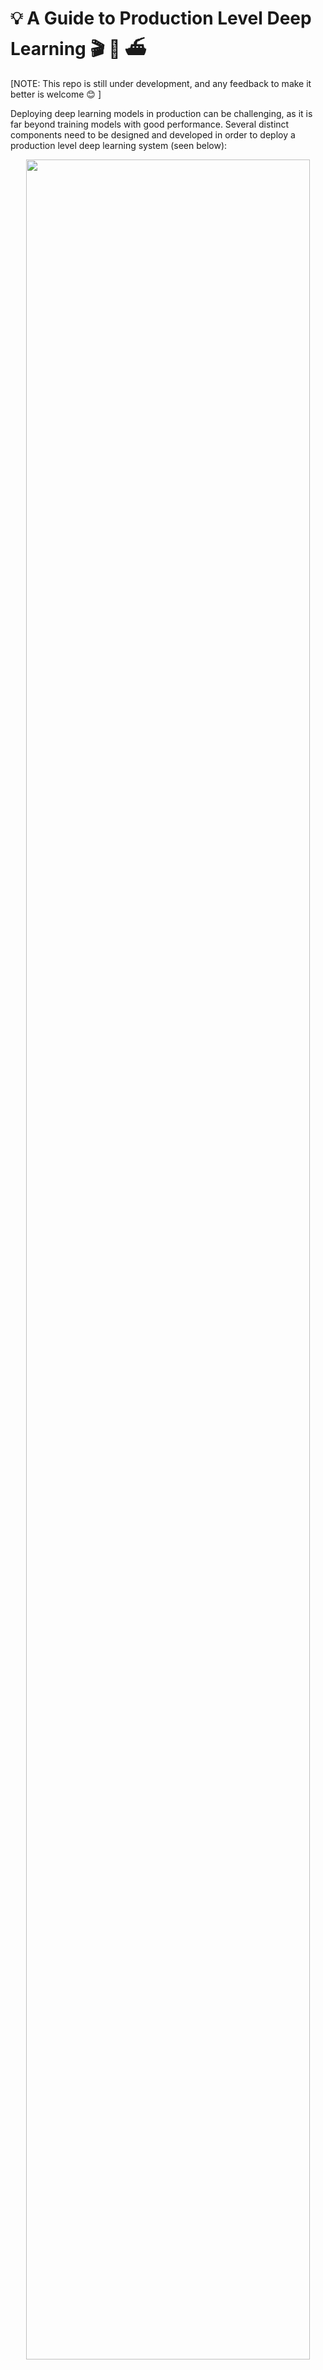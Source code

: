 # :bulb: A Guide to Production Level Deep Learning :clapper: :scroll:  :ferry:
[NOTE: This repo is still under development, and any feedback to make it better is welcome :blush: ]

Deploying deep learning models in production can be challenging, as it is far beyond training models with good performance. Several distinct components need to be designed and developed in order to deploy a production level deep learning system (seen below):

<p align="center">
<img src="https://github.com/alirezadir/Production-Level-Deep-Learning/blob/master/images/components.png" title="" width="95%" height="95%">
</p>

This repo aims to be an engineering guideline for building production-level deep learning systems which will be deployed in real world applications. 

The material presented here is borrowed from [Full Stack Deep Learning Bootcamp](https://fullstackdeeplearning.com) (by [Pieter Abbeel](https://people.eecs.berkeley.edu/~pabbeel/) at UC Berkeley, [Josh Tobin](http://josh-tobin.com/) at OpenAI, and [Sergey Karayev](https://sergeykarayev.com/) at Turnitin), [TFX workshop](https://conferences.oreilly.com/tensorflow/tf-ca/public/schedule/detail/79327) by [Robert Crowe](https://www.linkedin.com/in/robert-crowe/), and [Pipeline.ai](https://pipeline.ai/)'s [Advanced KubeFlow Meetup](https://www.meetup.com/Advanced-KubeFlow/) by [Chris Fregly](https://www.linkedin.com/in/cfregly/).

The following figure represents a high level overview of different components in a production level deep learning system:
<p align="center">
<img src="https://github.com/alirezadir/Production-Level-Deep-Learning/blob/master/images/infra_tooling.png" title="" width="95%" height="95%">
</p>
In the following, we will go through each module and recommend toolsets and frameworks as well as best practices from practitioners that fit each component. 

# Full stack pipeline 
## 1. Data Management 
### 1.1 Data Sources 
* Supervised deep learning requires a lot of labeled data
* Labeling own data is costly! 
* Here are some resources for data: 
  * Open source data (good to start with, but not an advantage) 
  * Data augmentation (a MUST for computer vision, an option for NLP)
  * Synthetic data (almost always worth starting with, esp. in NLP)
### 1.2  Data Labeling 
* Requires: separate software stack (labeling platforms), temporary labor, and QC
* Sources of labor for labeling: 
  * Crowdsourcing (Mechanical Turk): cheap and scalable, less reliable, needs QC
  * Hiring own annotators: less QC needed, expensive, slow to scale 
  * Data labeling service companies:
    * [FigureEight](https://www.figure-eight.com/)  
* Labeling platforms: 
  * [Prodigy](https://prodi.gy/): An annotation tool powered
by active learning (by developers of Spacy), text and image 
  * [HIVE](https://thehive.ai/): AI as a Service platform for computer vision  
  * [Supervisely](https://supervise.ly/): entire computer vision platform 
  * [Labelbox](https://labelbox.com/): computer vision  
  * [Scale](https://scale.com/) AI data platform (computer vision & NLP)

    
### 1.3. Data Storage 
* Data storage options: 
  * **Object store**: Store binary data (images, sound files, compressed texts) 
    * [Amazon S3](https://aws.amazon.com/s3/) 
    * [Ceph](https://ceph.io/) Object Store
  * **Database**: Store metadata (file paths, labels, user activity, etc). 
    * [Postgres](https://www.postgresql.org/) is the right choice for most of applications, with the best-in-class SQL and great support for unstructured JSON. 
  * **Data Lake**: to aggregate features which are not obtainable from database (e.g. logs)
    * [Amazon Redshift](https://aws.amazon.com/redshift/)
  * **Feature Store**: store, access, and share machine learning features 
 (Feature extraction could be computationally expensive and nearly impossible to scale, hence re-using features by different models and teams is a key to high performance ML teams). 
    * [FEAST](https://github.com/gojek/feast) (Google cloud, Open Source)
    * [Michelangelo Palette](https://eng.uber.com/michelangelo/) (Uber)
    * [Hopsworks](https://github.com/logicalclocks/hopsworks) (Hopsworks, Open Source)    
* Suggestion: At training time, copy data into a local or networked **filesystem** (NFS). <sup>[1](#fsdl)</sup> 

### 1.4. File Formats
* Different file formats may be used along different parts of the ML Pipeline, as shown in the figure below:
<p align="center">
<img src="https://github.com/alirezadir/Production-Level-Deep-Learning/blob/master/images/file-formats.png" title="" width="95%" height="95%">
</p>

* Feature engineering may be performed on legacy tabular file formats like .csv, or modern columnar formats like .parquet, .orc. Nested file formats like .json, .avro are less often used.

* Models are typically trained with data in files, and different frameworks have different native file formats. TensorFlow favors .tfrecords, PyTorch favors .npy, Scikit-Learn favors .csv files. Uber released .petastorm as a columnar file format with native readers for TensorFlow/Keras and PyTorch.

* File formats for model serving include: .pb (TensorFlow), .onnx (framework independent), .pkl (Scikit-Learn - picked python objects), and legacy formats such as .pmml.

### 1.5. Data Versioning 
* It's a "MUST" for deployed ML models:  
  **Deployed ML models are part code, part data**. <sup>[1](#fsdl)</sup>  No data versioning means no model versioning. 
* Data versioning platforms: 
  * [DVC](https://dvc.org/): Open source version control system for ML projects 
  * [Pachyderm](https://www.pachyderm.com/): version control for data 
  * [Dolt](https://www.liquidata.co/): versioning for SQL database 
    
### 1.6. Data Processing 
* Training data for production models may come from different sources, including *Stored data in db and object stores*, *log processing*, and *outputs of other classifiers*.
* There are dependencies between tasks, each needs to be kicked off after its dependencies are finished. For example, training on new log data, requires a preprocessing step before training. 
* Makefiles are not scalable. "Workflow manager"s become pretty essential in this regard.
* **Workflow orchestration:**
  * [Luigi](https://github.com/spotify/luigi) by Spotify
  * [Airflow](https://airflow.apache.org/) by Airbnb: Dynamic, extensible, elegant, and scalable (the most widely used)
      * DAG workflow 
      * Robust conditional execution: retry in case of failure  
      * Pusher supports docker images with tensorflow serving 
      * Whole workflow in a single .py file 

<p align="center">
  <img src="https://github.com/alirezadir/Production-Level-Deep-Learning/blob/master/images/airflow_pipe.png" title="" width="65%" height="65%">
   </p>
   

## 2. Development, Training, and Evaluation 
### 2.1. Software engineering
* Winner language: Python
* Editors:
   * Vim
   * Emacs  
   * [VS Code](https://code.visualstudio.com/) (Recommended by the author): Built-in git staging and diff, Lint code, open projects remotely through ssh 
   * Notebooks: Great as starting point of the projects, hard to scale (fun fact: Netflix’s Notebook-Driven Architecture is an exception, which is entirely based on [nteract](https://nteract.io/) suites). 
      * [nteract](https://nteract.io/): a next-gen React-based UI for Jupyter notebooks
      * [Papermill](https://github.com/nteract/papermill): is an [nteract](https://nteract.io/) library built for *parameterizing*, *executing*, and *analyzing* Jupyter Notebooks.
      * [Commuter](https://github.com/nteract/commuter): another [nteract](https://nteract.io/) project which provides a read-only display of notebooks (e.g. from S3 buckets).
   * [Streamlit](https://streamlit.io/): interactive data science tool with applets
 * Compute recommendations <sup>[1](#fsdl)</sup>:
   * For *individuals* or *startups*: 
     * Development: a 4x Turing-architecture PC
     * Training/Evaluation: Use the same 4x GPU PC. When running many experiments, either buy shared servers or use cloud instances.
   * For *large companies:* 
     * Development: Buy a 4x Turing-architecture PC per ML scientist or let them use V100 instances
     * Training/Evaluation: Use cloud instances with proper provisioning and handling of failures
 * Cloud Providers: 
   * GCP: option to connect GPUs to any instance + has TPUs 
   * AWS:  
### 2.2. Resource Management 
  * Allocating free resources to programs 
  * Resource management options: 
    * Old school cluster job scheduler ( e.g. [Slurm](https://slurm.schedmd.com/) workload manager )
    * Docker + Kubernetes
    * Kubeflow 
    * [Polyaxon](https://polyaxon.com/) (paid features)
    
### 2.3. DL Frameworks 
  * Unless having a good reason not to, use Tensorflow/Keras or PyTorch. <sup>[1](#fsdl)</sup> 
  * The following figure shows a comparison between different frameworks on how they stand for *"developement"* and *"production"*.  

  <p align="center">
  <img src="https://github.com/alirezadir/Production-Level-Deep-Learning/blob/master/images/frameworks.png" title="" width="95%" height="95%">
   </p>

  
### 2.4. Experiment management

* Development, training, and evaluation strategy:
  * Always start **simple** 
    * Train a small model on a small batch. Only if it works, scale to larger data and models, and hyperparameter tuning!  
  * Experiment management tools: 
  * [Tensorboard](https://www.tensorflow.org/tensorboard)
      * provides the visualization and tooling needed for ML experimentation  
  * [Losswise](https://losswise.com/) (Monitoring for ML)
  * [Comet](https://www.comet.ml/): lets you track code, experiments, and results on ML projects
  * [Weights & Biases](https://www.wandb.com/): Record and visualize every detail of your research with easy collaboration 
  * [MLFlow Tracking](https://www.mlflow.org/docs/latest/tracking.html#tracking): for logging parameters, code versions, metrics, and output files as well as visualization of the results.
  * [Hopsworks Experiments](https://github.com/logicalclocks/hopsworks): for logging hyperparameters, results, notebooks, datasets/features used for training, and any output files/images.
    * Automatic experiment tracking with one line of code in python
    * Side by side comparison of experiments 
    * Hyper parameter tuning 
    * Supports Kubernetes based jobs 
    
### 2.5. Hyperparameter Tuning 
  * Approaches: 
    * Grid search 
    * Random search 
    * Bayesian optimization
    * HyperBand
    * Asynchronous Successive Halving

  * Platforms: 
    * [Katib](https://github.com/kubeflow/katib): Kubernete's Native System   for Hyperparameter Tuning and Neural Architecture Search, inspired by   [Google vizier](https://static.googleusercontent.com/media/ research.google.com/ja//pubs/archive/  bcb15507f4b52991a0783013df4222240e942381.pdf) and supports multiple ML/DL   frameworks (e.g. TensorFlow, MXNet, and PyTorch). 
    * [Hyperas](https://maxpumperla.com/hyperas/): a simple wrapper around  hyperopt for Keras, with a simple template notation to define  hyper-parameter ranges to tune.
    * [SIGOPT](https://sigopt.com/):  a scalable, enterprise-grade  optimization platform 
    * [Ray-Tune](https://github.com/ray-project/ray/tree/master/python/ray/ tune): A scalable research platform for distributed model selection (with  a focus on deep learning and deep reinforcement learning) 
    * [Sweeps](https://docs.wandb.com/library/sweeps) from [Weights & Biases] (https://www.wandb.com/): Parameters are not explicitly specified by a   developer. Instead they are approximated and learned by a machine   learning model.
    * [Keras Tuner](https://github.com/keras-team/keras-tuner): A hyperparameter tuner for Keras, specifically for tf.keras with TensorFlow 2.0.
    * [Maggy](https://github.com/logicalclocks/maggy): An asynchronous parallel hyperparameter tuning framework for TensorFlow/Keras, built on PySpark.
    
### 2.6. Distributed Training 
  * Data parallelism: Use it when iteration time is too long (both tensorflow and PyTorch support)
  * Model parallelism: when model does not fit on a single GPU 
  * Other solutions: 
    * Ray 
    * Horovod
    * [TensorFlow CollectiveAllReduce on PySpark](https://www.logicalclocks.com/blog/goodbye-horovod-hello-collectiveallreduce)
    
## 3. Troubleshooting [TBD]

## 4. Testing and Deployment 
### 4.1. Testing and CI/CD
Machine Learning production software requires a more diverse set of test suites than traditional software:
<p align="center">
  <img src="https://github.com/alirezadir/Production-Level-Deep-Learning/blob/master/images/testing.png" title="" width="75%" height="75%">
   </p>
   
* Unit and Integration Testing: 
   * Types of tests: 
     * Training system tests: testing training pipeline
     * Validation tests: testing prediction system on validation set 
     * Functionality tests: testing prediction system on few important examples 
* Continuous Integration: Running tests after each new code change pushed to the repo 
 * SaaS for continuous integration: 
    * [Argo](https://argoproj.github.io/): Open source Kubernetes native workflow engine for orchestrating parallel jobs (incudes workflows, events, CI and CD).
    * [CircleCI](https://circleci.com/): Language-Inclusive Support, Custom Environments, Flexible Resource Allocation, used by instacart, Lyft, and StackShare.
    * [Travis CI](https://travis-ci.org/)
    * [Buildkite](https://buildkite.com/): Fast and stable builds, Open source agent runs on almost any machine and architecture, Freedom to use your own  tools and services
    * Jenkins: Old school build system  


### 4.2. Web Depolyment
  * Consists of a **Prediction System** and a **Serving System**
      * Prediction System: Process input data, make predictions 
      * Serving System (Web server): 
        * Serve prediction with scale in mind  
        * Use REST API to serve prediction HTTP requests
        * Calls the prediction system to respond 
  * Serving options: 
      * 1. Deploy to VMs, scale by adding instances 
      * 2. Deploy as containers, scale via orchestration 
          * Containers 
              * Docker 
          * Container Orchestration:
              * Kubernetes (the most popular now)
              * MESOS 
              * Marathon 
      * 3. Deploy code as a "serverless function"
      * 4. Deploy via a **model serving** solution
  * Model serving:
      * Specialized web deployment for ML models
      * Batches request for GPU inference 
      * Frameworks:
         * Tensorflow serving 
         * MXNet Model server 
         * Clipper (Berkeley)
         * SaaS solutions
            * [Seldon](https://www.seldon.io/): serve and scale models built in any framework on Kubernetes
            * [Algorithmia](https://algorithmia.com/)
   * Decision making: CPU or GPU? 
      * CPU inference:
         * CPU inference is preferable if it meets the requirements.
         * Scale by adding more servers, or going serverless. 
      * GPU inference: 
         * TF serving or Clipper 
         * Adaptive batching is useful 
  * (Bonus) Deploying Jupyter Notebooks:
      * [Kubeflow Fairing](https://github.com/kubeflow/fairing) is a hybrid deployment package that let's you deploy your *Jupyter notebook* codes! 
    
### 4.5 Service Mesh and Traffic Routing 
* Transition from monolithic applications towards a distributed microservice architecture could be challenging. 
* A **Service mesh** (consisting of a network of microservices) reduces the complexity of such deployments, and eases the strain on development teams.
  * [Istio](https://istio.io/): a service mesh to ease creation of  a network of deployed services with load balancing, service-to-service authentication, monitoring, with few or no code changes in service code. 
### 4.4. Monitoring:
* Purpose of monitoring: 
   * Alerts for downtime, errors, and distribution shifts 
   * Catching service and data regressions 
* Cloud providers solutions are decent 
* [Kiali](https://kiali.io/):an observability console for Istio with service mesh configuration capabilities. It answers these questions: How are the microservices connected? How are they performing?
* [Hopsworks](https://github.com/logicalclocks/hopsworks): online models have their predictions logged to a Kafka topic, and a Spark Streaming of Flink application monitors the model for concept drift, data drift, model drift, and other anomalies.

#### Are we done?
<p align="center">
   <img src="https://github.com/alirezadir/Production-Level-Deep-Learning/blob/master/images/post-deploy.png" title="" width="65%" height="65%">
</p>

### 4.5. Deploying on Embedded and Mobile Devices  
* Main challenge: memory footprint and compute constraints 
* Solutions: 
   * Quantization 
   * Reduced model size 
      * MobileNets 
   * Knowledge Distillation 
      * DistillBERT (for NLP)
* Embedded and Mobile Frameworks: 
   * Tensorflow Lite
   * PyTorch Mobile
   * Core ML 
   * ML Kit 
   * FRITZ 
   * OpenVINO
* Model Conversion:
   * Open Neural Network Exchange (ONNX): open-source format for deep learning models 
### 4.6. All-in-one solutions
   * Tensorflow Extended (TFX)
   * Michelangelo (Uber)
   * Google Cloud AI Platform 
   * Amazon SageMaker 
   * Neptune 
   * FLOYD 
   * Paperspace 
   * Determined AI 
   * Domino data lab 
<p align="center">
   <img src="https://github.com/alirezadir/Production-Level-Deep-Learning/blob/master/images/infra-cmp.png" title="" width="100%" height="100%">
</p>

# Tensorflow Extended (TFX) 

<p align="center">
<img src="https://github.com/alirezadir/Production-Level-Deep-Learning/blob/master/images/tfx_config.png" title="" width="95%" height="95%">
</p>

# Airflow and KubeFlow ML Pipelines 

<p align="center">
    <img src="https://github.com/alirezadir/Production-Level-Deep-Learning/blob/master/images/kubeflow_pipe.png" title="" width="45%" height="45%">
</p>


## Other useful links: 
* [Lessons learned from building practical deep learning systems](https://www.slideshare.net/xamat/lessons-learned-from-building-practical-deep-learning-systems)
* [Machine Learning: The High Interest Credit Card of Technical Debt](https://ai.google/research/pubs/pub43146)
 
## [Contributing](https://github.com/alirezadir/Production-Level-Deep-Learning/blob/master/CONTRIBUTING.md)

## References: 

<a name="fsdl">[1]</a>: [Full Stack Deep Learning Bootcamp](https://fullstackdeeplearning.com/), Nov 2019. 

<a name="pipe">[2]</a>: [Advanced KubeFlow Workshop](https://www.meetup.com/Advanced-KubeFlow/) by [Pipeline.ai](https://pipeline.ai/), 2019. 

<a name="pipe">[3]</a>: [TFX: Real World Machine Learning in Production](https://cdn.oreillystatic.com/en/assets/1/event/298/TFX_%20Production%20ML%20pipelines%20with%20TensorFlow%20Presentation.pdf)

   
    
